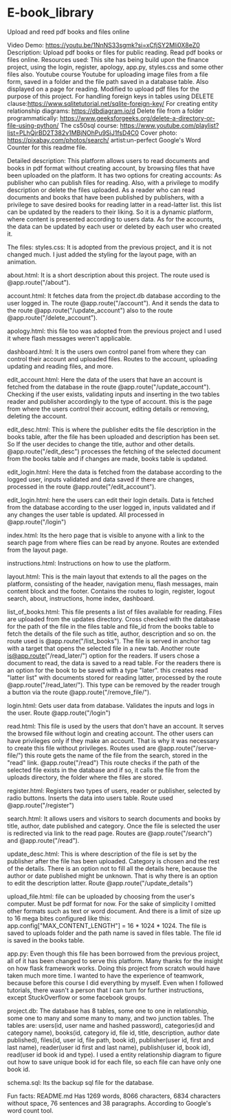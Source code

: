# E-book_library
Upload and reed pdf books and files online

Video Demo: https://youtu.be/1NnNS33sgmk?si=xCfjSY2Mli0X8eZ0
Description: Upload pdf books or files for public reading. Read pdf books or files online.
Resources used: This site has being build upon the finance project, using the login, register, apology, app.py, styles.css and some other files also. Youtube course Youtube for uploading image files from a file form, saved in a folder and the file path saved in a database table. Also displayed on a page for reading. Modified to upload pdf files for the purpose of this project. For handling foreign keys in tables using DELETE clause:https://www.sqlitetutorial.net/sqlite-foreign-key/ For creating entity relationship diagrams: https://dbdiagram.io/d Delete file from a folder programmatically: https://www.geeksforgeeks.org/delete-a-directory-or-file-using-python/ The cs50sql course: https://www.youtube.com/playlist?list=PLhQjrBD2T382v1MBjNOhPu9SiJ1fsD4C0 Cover photo: https://pixabay.com/photos/search/ artist:un-perfect Google's Word Counter for this readme file.

Detailed description: This platform allows users to read documents and books in pdf format without creating account, by browsing files that have been uploaded on the platform. It has two options for creating accounts: As publisher who can publish files for reading. Also, with a privilege to modify description or delete the files uploaded. As a reader who can read documents and books that have been published by publishers, with a privilege to save desired books for reading latter in a read-latter list. this list can be updated by the readers to their liking. So it is a dynamic platform, where content is presented according to users data. As for the accounts, the data can be updated by each user or deleted by each user who created it.

The files: styles.css: It is adopted from the previous project, and it is not changed much. I just added the styling for the layout page, with an animation.

about.html: It is a short description about this project. The route used is @app.route("/about").

account.html: It fetches data from the project.db database according to the user logged in. The route @app.route("/account"). And it sends the data to the route @app.route("/update_account") also to the route @app.route("/delete_account").

apology.html: this file too was adopted from the previous project and I used it where flash messages weren't applicable.

dashboard.html: It is the users own control panel from where they can control their account and uploaded files. Routes to the account, uploading updating and reading files, and more.

edit_account.html: Here the data of the users that have an account is fetched from the database in the route @app.route("/update_account"). Checking if the user exists, validating inputs and inserting in the two tables reader and publisher accordingly to the type of account. this is the page from where the users control their account, editing details or removing, deleting the account.

edit_desc.html: This is where the publisher edits the file description in the books table, after the file has been uploaded and description has been set. So If the user decides to change the title, author and other details. @app.route("/edit_desc") processes the fetching of the selected document from the books table and if changes are made, books table is updated.

edit_login.html: Here the data is fetched from the database according to the logged user, inputs validated and data saved if there are changes, processed in the route @app.route("/edit_account").

edit_login.html: here the users can edit their login details. Data is fetched from the database according to the user logged in, inputs validated and if any changes the user table is updated. All processed in @app.route("/login")

index.html: Its the hero page that is visible to anyone with a link to the search page from where flies can be read by anyone. Routes are extended from the layout page.

instructions.html: Instructions on how to use the platform.

layout.html: This is the main layout that extends to all the pages on the platform, consisting of the header, navigation menu, flash messages, main content block and the footer. Contains the routes to login, register, logout search, about, instructions, home index, dashboard.

list_of_books.html: This file presents a list of files available for reading. Files are uploaded from the updates directory. Cross checked with the database for the path of the file in the files table and file_id from the books table to fetch the details of the file such as title, author, description and so on. the route used is @app.route("/list_books"). The file is served in anchor tag with a target that opens the selected file in a new tab. Another route is@app.route("/read_later/") option for the readers. If users chose a document to read, the data is saved to a read table. For the readers there is an option for the book to be saved with a type "later". this creates read "latter list" with documents stored for reading latter, processed by the route @app.route("/read_later/"). This type can be removed by the reader trough a button via the route @app.route("/remove_file/").

login.html: Gets user data from database. Validates the inputs and logs in the user. Route @app.route("/login")

read.html: This file is used by the users that don't have an account. It serves the browsed file without login and creating account. The other users can have privileges only if they make an account. That is why it was necessary to create this file without privileges. Routes used are @app.route("/serve-file/") this route gets the name of the file from the search, stored in the "read" link. @app.route("/read") This route checks if the path of the selected file exists in the database and if so, it calls the file from the uploads directory, the folder where the files are stored.

register.html: Registers two types of users, reader or publisher, selected by radio buttons. Inserts the data into users table. Route used @app.route("/register")

search.html: It allows users and visitors to search documents and books by title, author, date published and category. Once the file is selected the user is redirected via link to the read page. Routes are @app.route("/search") and @app.route("/read").

update_desc.html: This is where description of the file is set by the publisher after the file has been uploaded. Category is chosen and the rest of the details. There is an option not to fill all the details here, because the author or date published might be unknown. That is why there is an option to edit the description latter. Route @app.route("/update_details")

upload_file.html: file can be uploaded by choosing from the user's computer. Must be pdf format for now. For the sake of simplicity I omitted other formats such as text or word document. And there is a limit of size up to 16 mega bites configured like this: app.config["MAX_CONTENT_LENGTH"] = 16 * 1024 * 1024. The file is saved to uploads folder and the path name is saved in files table. The file id is saved in the books table.

app.py: Even though this file has been borrowed from the previous project, all of it has been changed to serve this platform. Many thanks for the insight on how flask framework works. Doing this project from scratch would have taken much more time. I wanted to have the experience of teamwork, because before this course I did everything by myself. Even when I followed tutorials, there wasn't a person that I can turn for further instructions, except StuckOverflow or some facebook groups.

project.db: The database has 8 tables, some one to one in relationship, some one to many and some many to many, and two junction tables. The tables are: users(id, user name and hashed password), categories(id and category name), books(id, category id, file id, title, description, author date published), files(id, user id, file path, book id), publisher(user id, first and last name), reader(user id first and last name), publish(user id, book id), read(user id book id and type). I used a entity relationship diagram to figure out how to save unique book id for each file, so each file can have only one book id.

schema.sql: Its the backup sql file for the database.

Fun facts: README.md Has 1269 words, 8066 characters, 6834 characters without space, 76 sentences and 38 paragraphs. According to Google's word count tool.
